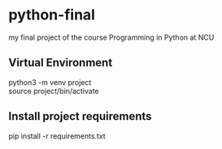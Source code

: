 # python-final
my final project of the course Programming in Python at NCU

## Virtual Environment
python3 -m venv project  
source project/bin/activate

## Install project requirements
pip install -r requirements.txt

